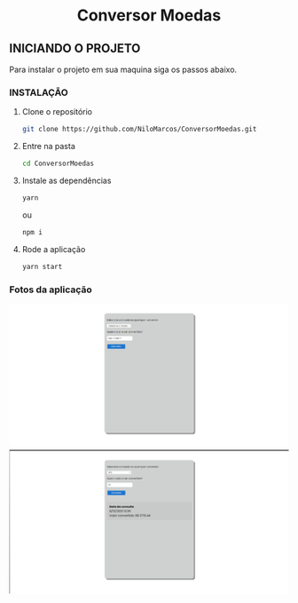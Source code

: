   <h1 align="center">Conversor Moedas</h1>

<!-- Getting Started -->
## INICIANDO O PROJETO

Para instalar o projeto em sua maquina siga os passos abaixo.

### INSTALAÇÃO

1. Clone o repositório

   ```sh
   git clone https://github.com/NiloMarcos/ConversorMoedas.git
   ```

2. Entre na pasta

   ```sh
   cd ConversorMoedas
   ```

3. Instale as dependências

   ```sh
   yarn
   ```

   ou

   ```sh
   npm i

4. Rode a aplicação

   ```sh
   yarn start
   ```

### Fotos da aplicação
<section align="center">
  <img src="src/assets/Conversor1.png">
  <img src="src/assets/Conversor2.png">    
</section>